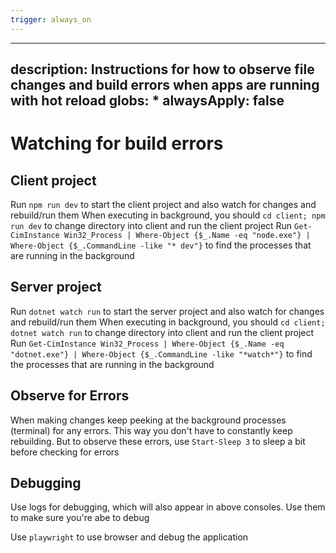 ```yaml
---
trigger: always_on
---
```


---
description: Instructions for how to observe file changes and build errors when apps are running with hot reload
globs: *
alwaysApply: false
---

# Watching for build errors

## Client project

Run `npm run dev` to start the client project and also watch for changes and rebuild/run them
When executing in background, you should `cd client; npm run dev` to change directory into client and run the client project
Run `Get-CimInstance Win32_Process | Where-Object {$_.Name -eq "node.exe"} | Where-Object {$_.CommandLine -like "* dev"}` to find the processes that are running in the background

## Server project

Run `dotnet watch run` to start the server project and also watch for changes and rebuild/run them
When executing in background, you should `cd client; dotnet watch run` to change directory into client and run the client project
Run `Get-CimInstance Win32_Process | Where-Object {$_.Name -eq "dotnet.exe"} | Where-Object {$_.CommandLine -like "*watch*"}` to find the processes that are running in the background

## Observe for Errors

When making changes keep peeking at the background processes (terminal) for any errors. This way you don't have to constantly keep rebuilding. But to observe these errors, use `Start-Sleep 3` to sleep a bit before checking for errors

## Debugging

Use logs for debugging, which will also appear in above consoles. Use them to make sure you're abe to debug

Use `playwright` to use browser and debug the application